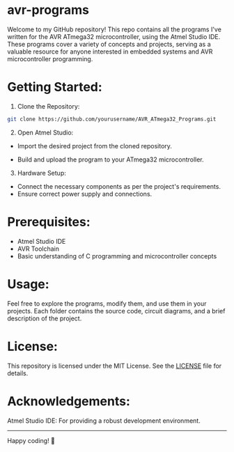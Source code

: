 # avr-programs

Welcome to my GitHub repository! This repo contains all the programs I've written for the AVR ATmega32 microcontroller, using the Atmel Studio IDE. These programs cover a variety of concepts and projects, serving as a valuable resource for anyone interested in embedded systems and AVR microcontroller programming.

# Getting Started:

1. Clone the Repository:

```sh
git clone https://github.com/yourusername/AVR_ATmega32_Programs.git
```

2. Open Atmel Studio:
- Import the desired project from the cloned repository.

- Build and upload the program to your ATmega32 microcontroller.

3. Hardware Setup:
- Connect the necessary components as per the project's requirements.
- Ensure correct power supply and connections.

# Prerequisites:
- Atmel Studio IDE
- AVR Toolchain
- Basic understanding of C programming and microcontroller concepts

# Usage:
Feel free to explore the programs, modify them, and use them in your projects. Each folder contains the source code, circuit diagrams, and a brief description of the project.



# License:
This repository is licensed under the MIT License. See the [LICENSE](LICENSE.md) file for details.

# Acknowledgements:
Atmel Studio IDE: For providing a robust development environment.

---

Happy coding! 🚀
